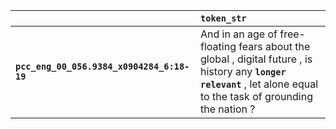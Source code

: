 |                                            | `token_str`                                                                                                                                                             |
|:-------------------------------------------|:------------------------------------------------------------------------------------------------------------------------------------------------------------------------|
| **`pcc_eng_00_056.9384_x0904284_6:18-19`** | And in an age of free-floating fears about the global , digital future , is history any __``longer relevant``__ , let alone equal to the task of grounding the nation ? |